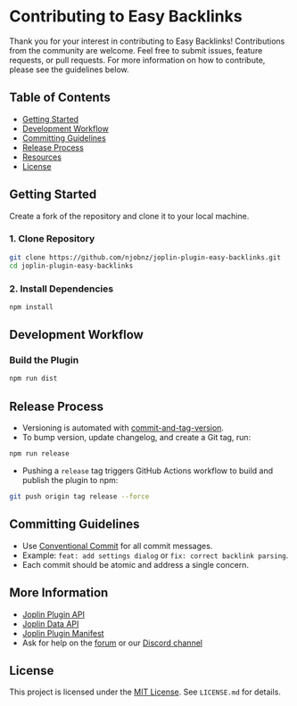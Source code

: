# Contributing to Easy Backlinks

Thank you for your interest in contributing to Easy Backlinks! Contributions from the community are welcome. Feel free to submit issues, feature requests, or pull requests. For more information on how to contribute, please see the guidelines below.

## Table of Contents

- [Getting Started](#getting-started)
- [Development Workflow](#development-workflow)
- [Committing Guidelines](#committing-guidelines)
- [Release Process](#release-process)
- [Resources](#resources)
- [License](#license)

## Getting Started

Create a fork of the repository and clone it to your local machine.

### 1. Clone Repository

```bash
git clone https://github.com/njobnz/joplin-plugin-easy-backlinks.git
cd joplin-plugin-easy-backlinks
```

### 2. Install Dependencies

```bash
npm install
```

## Development Workflow

### Build the Plugin

```bash
npm run dist
```

## Release Process

- Versioning is automated with [commit-and-tag-version](https://github.com/absolute-version/commit-and-tag-version). 
- To bump version, update changelog, and create a Git tag, run: 

```bash
npm run release
```

- Pushing a `release` tag triggers GitHub Actions workflow to build and publish the plugin to npm:

```bash
git push origin tag release --force
```

## Committing Guidelines

- Use [Conventional Commit](https://www.conventionalcommits.org) for all commit messages.
- Example: `feat: add settings dialog` or `fix: correct backlink parsing`.
- Each commit should be atomic and address a single concern.

## More Information

- [Joplin Plugin API](https://joplinapp.org/api/references/plugin_api/classes/joplin.html)
- [Joplin Data API](https://joplinapp.org/help/api/references/rest_api)
- [Joplin Plugin Manifest](https://joplinapp.org/api/references/plugin_manifest/)
- Ask for help on the [forum](https://discourse.joplinapp.org/) or our [Discord channel](https://discord.gg/VSj7AFHvpq)

## License

This project is licensed under the [MIT License](https://github.com/njobnz/joplin-plugin-easy-backlinks/blob/main/LICENSE.md). See `LICENSE.md` for details.